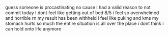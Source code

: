 guess someone is procastinating
no cause I had a valid reason to not commit today 
I dont feel like getting out of bed 
8/5 i feel so overwhelmed and horrible rn 
my result has been withheld 
i feel like puking and kms 
my stomach hurts so much 
the entire situation is all over the place 
i dont think i can hold onto life anymore 
